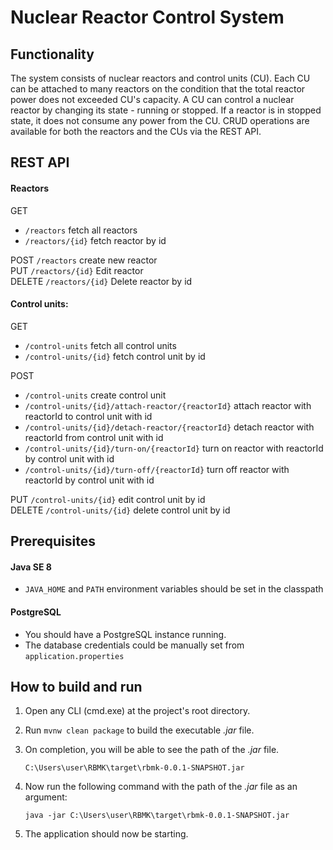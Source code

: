 # Nuclear Reactor Control System
## Functionality
The system consists of nuclear reactors and control units (CU).
Each CU can be attached to many reactors on the condition that 
the total reactor power does not exceeded CU's capacity.
A CU can control a nuclear reactor by changing its state - running or stopped.
If a reactor is in stopped state, it does not consume any power from the CU.
CRUD operations are available for both the reactors and the CUs via the REST API.

## REST API
#### Reactors
GET 
- ``/reactors`` fetch all reactors  
- ``/reactors/{id}`` fetch reactor by id  

POST ``/reactors``  create new reactor  
PUT ``/reactors/{id}`` Edit reactor  
DELETE ``/reactors/{id}`` Delete reactor by id

#### Control units:
GET 
- ``/control-units`` fetch all control units  
-  ``/control-units/{id}`` fetch control unit by id
   
POST
- ``/control-units`` create control unit  
- ``/control-units/{id}/attach-reactor/{reactorId}`` attach reactor with reactorId to control unit with id  
- ``/control-units/{id}/detach-reactor/{reactorId}`` detach reactor with reactorId from control unit with id    
- ``/control-units/{id}/turn-on/{reactorId}`` turn on reactor with reactorId by control unit with id    
- ``/control-units/{id}/turn-off/{reactorId}``  turn off reactor with reactorId by control unit with id  

PUT ``/control-units/{id}`` edit control unit by id   
DELETE ``/control-units/{id}`` delete control unit by id  

## Prerequisites
#### Java SE 8
- ``JAVA_HOME`` and ``PATH`` environment variables should be set in the classpath
#### PostgreSQL
- You should have a PostgreSQL instance running.
- The database credentials could be manually set from ``application.properties``
## How to build and run

1. Open any CLI (cmd.exe) at the project's root directory.

2. Run ``mvnw clean package`` to build the executable *.jar* file.

3. On completion, you will be able to see the path of the *.jar* file.

    ``C:\Users\user\RBMK\target\rbmk-0.0.1-SNAPSHOT.jar``

4. Now run the following command with the path of the *.jar* file as an argument:

    ``java -jar C:\Users\user\RBMK\target\rbmk-0.0.1-SNAPSHOT.jar`` 

5. The application should now be starting.